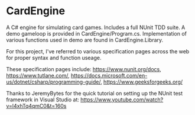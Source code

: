 # CardEngine
A C# engine for simulating card games. Includes a full NUnit TDD suite. A demo gameloop is provided in CardEngine/Program.cs. Implementation of various functions used in demo are found in CardEngine.Library.

For this project, I've referred to various specification pages across the web for proper syntax and function useage.

These specification pages include:
  https://www.nunit.org/docs, 
  https://www.tutlane.com/, 
  https://docs.microsoft.com/en-us/dotnet/csharp/programming-guide/, 
  https://www.geeksforgeeks.org/

Thanks to JeremyBytes for the quick tutorial on setting up the NUnit test framework in Visual Studio at:
https://www.youtube.com/watch?v=l4xhTq4qmC0&t=160s
